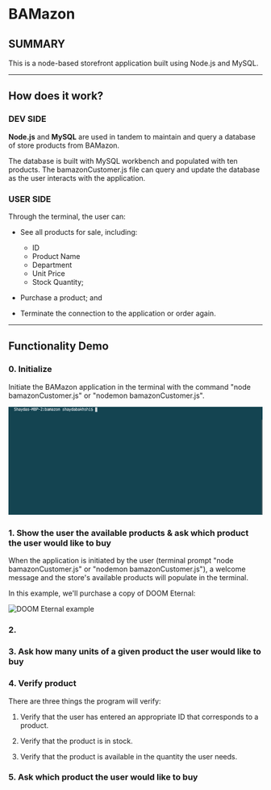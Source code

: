 # BAMazon

## SUMMARY
This is a node-based storefront application built using Node.js and MySQL.


***


## How does it work?

### DEV SIDE

**Node.js** and **MySQL** are used in tandem to maintain and query a database of store products from BAMazon.

The database is built with MySQL workbench and populated with ten products. The bamazonCustomer.js file can query and update the database as the user interacts with the application.


### USER SIDE

Through the terminal, the user can:

* See all products for sale, including:
    * ID
    * Product Name
    * Department
    * Unit Price
    * Stock Quantity;

* Purchase a product; and

* Terminate the connection to the application or order again.


***


## Functionality Demo

### 0. Initialize

Initiate the BAMazon application in the terminal with the command "node bamazonCustomer.js" or "nodemon bamazonCustomer.js".

![Initialize example](gifs/gif1-display-store.gif)

### 1. Show the user the available products & ask which product the user would like to buy

When the application is initiated by the user (terminal prompt "node bamazonCustomer.js" or "nodemon bamazonCustomer.js"), a welcome message and the store's available products will populate in the terminal.

In this example, we'll purchase a copy of DOOM Eternal:

![DOOM Eternal example](gifs/gif2-doom.gif)

### 2. 

### 3. Ask how many units of a given product the user would like to buy

### 4. Verify product

There are three things the program will verify:

1. Verify that the user has entered an appropriate ID that corresponds to a product.

2. Verify that the product is in stock.

3. Verify that the product is available in the quantity the user needs.

### 5. Ask which product the user would like to buy